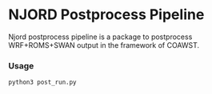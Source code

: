 # NJORD Postprocess Pipeline

Njord postprocess pipeline is a package to postprocess WRF+ROMS+SWAN output in the framework of COAWST.

### Usage

```
python3 post_run.py
```
